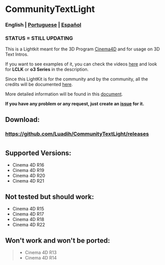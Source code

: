 # CommunityTextLight

### English | [Portuguese](https://github.com/Luadih/Luadh-ULK/blob/master/README_PT.md) | [Español](https://github.com/Luadih/Luadh-ULK/blob/master/README_ES.md)

### **STATUS = STILL UPDATING**

This is a Lightkit meant for the 3D Program [Cinema4D](https://www.maxon.net/en-us/products/cinema-4d/overview/) and for usage on 3D Text Intros.

If you want to see examples of it, you can check the videos [here](https://www.youtube.com/c/LUADH/videos) and look for **LCLK** or **o3 Series** in the description.

Since this LightKit is for the community and by the community, all the credits will be documented [here](https://docs.google.com/spreadsheets/d/e/2PACX-1vTaE09cf2xnyOAca4uLXVFPUU-P1rSW2XUKSbnEpwk2W-SwlOZ6pKHbNpcV1aW9rYyMCBO2-297CW9h/pubhtml?gid=0&single=true).

More detailed information will be found in this [document](https://docs.google.com/document/d/1XJtCZ82iyey3agQ3-Oulmd6G4atuKC4-_pV607EnyS4/edit?usp=sharing).

**If you have any problem or any request, just create an [issue](https://github.com/Luadih/Luadh-ULK/issues/new) for it.**

## Download:

### https://github.com/Luadih/CommunityTextLight/releases

#

## Supported Versions:

- Cinema 4D R16
- Cinema 4D R19
- Cinema 4D R20
- Cinema 4D R21

## Not tested but should work:

- Cinema 4D R15
- Cinema 4D R17
- Cinema 4D R18
- Cinema 4D R22

## Won't work and won't be ported:

> - Cinema 4D R13
> - Cinema 4D R14
